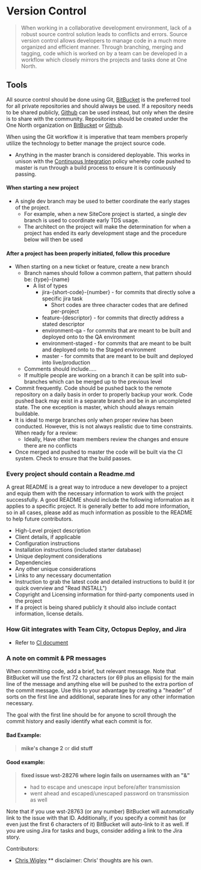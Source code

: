 # Version Control

> When working in a collaborative development environment, lack of a robust source control solution leads to conflicts and errors. Source version control allows developers to manage code in a much more organized and efficient manner. Through branching, merging and tagging, code which is worked on by a team can be developed in a workflow which closely mirrors the projects and tasks done at One North.

## Tools

All source control should be done using Git, [BitBucket](http://www.bitbucket.org) is the preferred tool for all private repositories and should always be used.  If a repository needs to be shared publicly, [Github](http://github.com) can be used instead, but only when the desire is to share with the community.  Repositories should be created under the One North organization on [BitBucket](https://bitbucket.org/onenorth/) or [Github](https://github.com/onenorth).

When using the Git workflow it is imperative that team members properly utilize the technology to better manage the project source code.

* Anything in the master branch is considered deployable. This works in unison with the [Continuous Integration](/continuous-integration) policy whereby code pushed to master is run through a build process to ensure it is continuously passing.

#### When starting a new project
* A single dev branch may be used to better coordinate the early stages of the project.
    * For example, when a new SiteCore project is started, a single dev branch is used to coordinate early TDS usage.
    * The architect on the project will make the determination for when a project has ended its early development stage and the procedure below will then be used

#### After a project has been properly initiated, follow this procedure
* When starting on a new ticket or feature, create a new branch
    * Branch names should follow a common pattern, that pattern should be: {type}-{name}
      * A list of types
          * jira-{short-code}-{number} - for commits that directly solve a specific jira task
              * Short codes are three character codes that are defined per-project
          * feature-{descriptor} - for commits that directly address a stated descriptor
          * environment-qa - for commits that are meant to be built and deployed onto to the QA environment
          * environment-staged -  for commits that are meant to be built and deployed onto to the Staged environment
          * master - for commits that are meant to be built and deployed into live/production
    * Comments should include.....
    * If multiple people are working on a branch it can be split into sub-branches which can be merged up to the previous level
* Commit frequently.  Code should be pushed back to the remote repository on a daily basis in order to properly backup your work.  Code pushed back may exist in a separate branch and be in an uncompleted state.  The one exception is master, which should always remain buildable.
* It is ideal to merge branches only when proper review has been conducted. However, this is not always realistic due to time constraints.  When ready for a review:
    * Ideally, Have other team members review the changes and ensure there are no conflicts
* Once merged and pushed to master the code will be built via the CI system. Check to ensure that the build passes.

### Every project should contain a Readme.md
A great README is a great way to introduce a new developer to a project and equip them with the necessary information to work with the project successfully.  A good README should include the following information as it applies to a specific project.  It is generally better to add more information, so in all cases, please add as much information as possible to the README to help future contributors.

* High-Level project description
* Client details, if applicable
* Configuration instructions
* Installation instructions (included starter database)
* Unique deployment considerations
* Dependencies
* Any other unique considerations
* Links to any necessary documentation
* Instruction to grab the latest code and detailed instructions to build it (or quick overview and "Read INSTALL")
* Copyright and Licensing information for third-party components used in the project
* If a project is being shared publicly it should also include contact information, license details.

### How Git integrates with Team City, Octopus Deploy, and Jira
- Refer to [CI document](/continuous-integration)

### A note on commit & PR messages

When committing code, add a brief, but relevant message. Note that BitBucket will use the
first 72 characters (or 69 plus an ellipsis) for the main line of the message and
anything else will be pushed to the extra portion of the commit message. Use this
to your advantage by creating a "header" of sorts on the first line and additional,
separate lines for any other information necessary.

The goal with the first line should be for anyone to scroll through the commit
history and easily identify what each commit is for.

#### Bad Example:

> __mike's change 2__
or
> __did stuff__

#### Good example:

> __fixed issue wst-28276 where login fails on usernames with an "&"__
> - had to escape and unescape input before/after transmission
> - went ahead and escaped/unescaped password on transmission as well

Note that if you use wst-28763 (or any number) BitBucket will automatically link to the
issue with that ID. Additionally, if you specify a commit has (or even just the
first 6 characters of it) BitBucket will auto-link to it as well. If you are using
Jira for tasks and bugs, consider adding a link to the Jira story.


Contributors:
* [Chris Wigley](https://github.com/askesian/)
** disclaimer: Chris' thoughts are his own.
